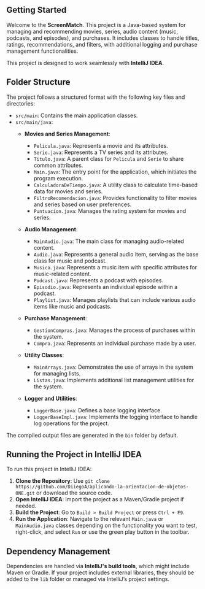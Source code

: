 
## Getting Started

Welcome to the **ScreenMatch**. This project is a Java-based system for managing and recommending movies, series, audio content (music, podcasts, and episodes), and purchases. It includes classes to handle titles, ratings, recommendations, and filters, with additional logging and purchase management functionalities.

This project is designed to work seamlessly with **IntelliJ IDEA**.

## Folder Structure

The project follows a structured format with the following key files and directories:

- `src/main`: Contains the main application classes.
- `src/main/java`:
  - **Movies and Series Management**:
    - `Pelicula.java`: Represents a movie and its attributes.
    - `Serie.java`: Represents a TV series and its attributes.
    - `Titulo.java`: A parent class for `Pelicula` and `Serie` to share common attributes.
    - `Main.java`: The entry point for the application, which initiates the program execution.
    - `CalculadoraDeTiempo.java`: A utility class to calculate time-based data for movies and series.
    - `FiltroRecomendacion.java`: Provides functionality to filter movies and series based on user preferences.
    - `Puntuacion.java`: Manages the rating system for movies and series.

  - **Audio Management**:
    - `MainAudio.java`: The main class for managing audio-related content.
    - `Audio.java`: Represents a general audio item, serving as the base class for music and podcast.
    - `Musica.java`: Represents a music item with specific attributes for music-related content.
    - `Podcast.java`: Represents a podcast with episodes.
    - `Episodio.java`: Represents an individual episode within a podcast.
    - `Playlist.java`: Manages playlists that can include various audio items like music and podcasts.

  - **Purchase Management**:
    - `GestionCompras.java`: Manages the process of purchases within the system.
    - `Compra.java`: Represents an individual purchase made by a user.
  
  - **Utility Classes**:
    - `MainArrays.java`: Demonstrates the use of arrays in the system for managing lists.
    - `Listas.java`: Implements additional list management utilities for the system.
  
  - **Logger and Utilities**:
    - `LoggerBase.java`: Defines a base logging interface.
    - `LoggerBaseImpl.java`: Implements the logging interface to handle log operations for the project.

The compiled output files are generated in the `bin` folder by default.

## Running the Project in IntelliJ IDEA

To run this project in IntelliJ IDEA:

1. **Clone the Repository**: Use `git clone  https://github.com/DiiegoA/aplicando-la-orientacion-de-objetos-ONE.git` or download the source code.
2. **Open IntelliJ IDEA**: Import the project as a Maven/Gradle project if needed.
3. **Build the Project**: Go to `Build > Build Project` or press `Ctrl + F9`.
4. **Run the Application**: Navigate to the relevant `Main.java` or `MainAudio.java` classes depending on the functionality you want to test, right-click, and select `Run` or use the green play button in the toolbar.

## Dependency Management

Dependencies are handled via **IntelliJ's build tools**, which might include Maven or Gradle. If your project includes external libraries, they should be added to the `lib` folder or managed via IntelliJ’s project settings.
